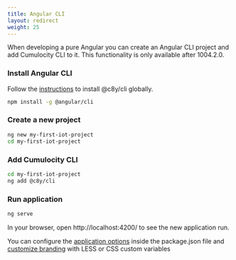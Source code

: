 ```yaml
---
title: Angular CLI
layout: redirect
weight: 25
---
```


When developing a pure Angular you can create an Angular CLI project and add Cumulocity CLI to it.
This functionality is only available after 1004.2.0.

### Install Angular CLI

Follow the [instructions](https://angular.io/cli) to install @c8y/cli globally.

```sh
npm install -g @angular/cli
```

### Create a new project

```sh
ng new my-first-iot-project
cd my-first-iot-project
```

### Add Cumulocity CLI

```sh
cd my-first-iot-project
ng add @c8y/cli
```

### Run application

```sh
ng serve
```

In your browser, open http://localhost:4200/ to see the new application run.

You can configure the [application options](#static-options) inside the package.json file and [customize branding](#branding) with LESS or CSS custom variables



